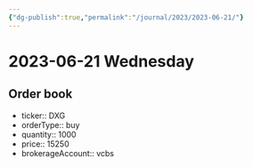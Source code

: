 ```yaml
---
{"dg-publish":true,"permalink":"/journal/2023/2023-06-21/"}
---
```


# 2023-06-21 Wednesday

## Order book

- ticker:: DXG
- orderType:: buy
- quantity:: 1000
- price:: 15250
- brokerageAccount:: vcbs
